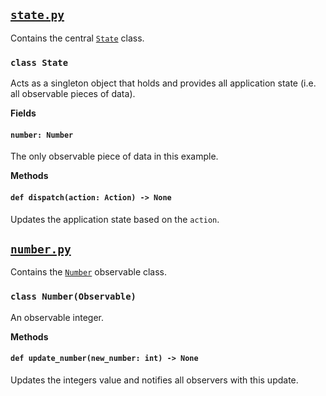 ## [`state.py`](counterstate.py)
Contains the central [`State`](#class-state) class.

### `class State`
Acts as a singleton object that holds and provides all application state (i.e. all observable pieces of data).

**Fields**
#### `number: Number`
The only observable piece of data in this example.

**Methods**
#### `def dispatch(action: Action) -> None`
Updates the application state based on the `action`.

## [`number.py`](number.py)
Contains the [`Number`](#class-numberobservable) observable class.

### `class Number(Observable)`
An observable integer.

**Methods**
#### `def update_number(new_number: int) -> None`
Updates the integers value and notifies all observers with this update.